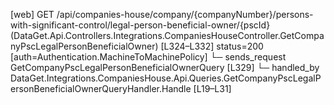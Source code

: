 [web] GET /api/companies-house/company/{companyNumber}/persons-with-significant-control/legal-person-beneficial-owner/{pscId}  (DataGet.Api.Controllers.Integrations.CompaniesHouseController.GetCompanyPscLegalPersonBeneficialOwner)  [L324–L332] status=200 [auth=Authentication.MachineToMachinePolicy]
  └─ sends_request GetCompanyPscLegalPersonBeneficialOwnerQuery [L329]
    └─ handled_by DataGet.Integrations.CompaniesHouse.Api.Queries.GetCompanyPscLegalPersonBeneficialOwnerQueryHandler.Handle [L19–L31]

